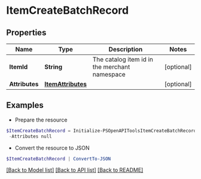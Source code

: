 # ItemCreateBatchRecord
## Properties

Name | Type | Description | Notes
------------ | ------------- | ------------- | -------------
**ItemId** | **String** | The catalog item id in the merchant namespace | [optional] 
**Attributes** | [**ItemAttributes**](ItemAttributes.md) |  | [optional] 

## Examples

- Prepare the resource
```powershell
$ItemCreateBatchRecord = Initialize-PSOpenAPIToolsItemCreateBatchRecord  -ItemId DS0294-M `
 -Attributes null
```

- Convert the resource to JSON
```powershell
$ItemCreateBatchRecord | ConvertTo-JSON
```

[[Back to Model list]](../README.md#documentation-for-models) [[Back to API list]](../README.md#documentation-for-api-endpoints) [[Back to README]](../README.md)

